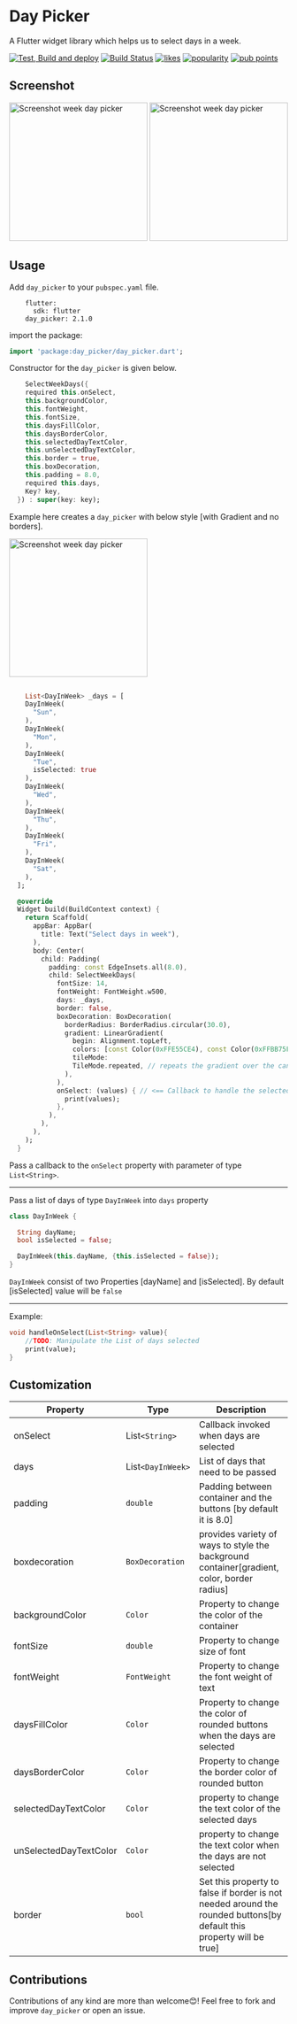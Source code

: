# Day Picker

A Flutter widget library which helps us to select days in a week.

[![Test, Build and deploy](https://github.com/shan-shaji/day_picker/actions/workflows/main.yaml/badge.svg)](https://github.com/shan-shaji/day_picker/actions/workflows/main.yaml)
[![Build Status](https://app.bitrise.io/app/013db1e886b74200/status.svg?token=_0SuAtQgrBJ6mbmaQ6_7YA&branch=master)](https://app.bitrise.io/app/013db1e886b74200)
[![likes](https://badges.bar/day_picker/likes)](https://pub.dev/packages/day_picker)
[![popularity](https://badges.bar/day_picker/popularity)](https://pub.dev/packages/day_picker/score)
[![pub points](https://badges.bar/day_picker/pub%20points)](https://pub.dev/packages/day_picker/score)
## Screenshot

<p>
<img src="https://raw.githubusercontent.com/shan-shaji/day_picker/master/screenshots/screenshot.jpg" alt="Screenshot week day picker" width="250">
<img src="https://raw.githubusercontent.com/shan-shaji/day_picker/master/screenshots/animate.gif" alt="Screenshot week day picker" width="250">
</p>

## Usage

Add `day_picker` to your `pubspec.yaml` file.

```dependencies:
    flutter:
      sdk: flutter
    day_picker: 2.1.0
```

import the package:

```dart
import 'package:day_picker/day_picker.dart';
```

Constructor for the `day_picker` is given below.

```dart
    SelectWeekDays({
    required this.onSelect,
    this.backgroundColor,
    this.fontWeight,
    this.fontSize,
    this.daysFillColor,
    this.daysBorderColor,
    this.selectedDayTextColor,
    this.unSelectedDayTextColor,
    this.border = true,
    this.boxDecoration,
    this.padding = 8.0,
    required this.days,
    Key? key,
  }) : super(key: key);
```

Example here creates a `day_picker` with below style [with Gradient and no borders].

<img src="https://raw.githubusercontent.com/shan-shaji/day_picker/master/screenshots/screenshot2.jpg" alt="Screenshot week day picker" width="250">

```dart

    List<DayInWeek> _days = [
    DayInWeek(
      "Sun",
    ),
    DayInWeek(
      "Mon",
    ),
    DayInWeek(
      "Tue",
      isSelected: true
    ),
    DayInWeek(
      "Wed",
    ),
    DayInWeek(
      "Thu",
    ),
    DayInWeek(
      "Fri",
    ),
    DayInWeek(
      "Sat",
    ),
  ];

  @override
  Widget build(BuildContext context) {
    return Scaffold(
      appBar: AppBar(
        title: Text("Select days in week"),
      ),
      body: Center(
        child: Padding(
          padding: const EdgeInsets.all(8.0),
          child: SelectWeekDays(
            fontSize: 14,
            fontWeight: FontWeight.w500,
            days: _days,
            border: false,
            boxDecoration: BoxDecoration(
              borderRadius: BorderRadius.circular(30.0),
              gradient: LinearGradient(
                begin: Alignment.topLeft,
                colors: [const Color(0xFFE55CE4), const Color(0xFFBB75FB)],
                tileMode:
                TileMode.repeated, // repeats the gradient over the canvas
              ),
            ),
            onSelect: (values) { // <== Callback to handle the selected days
              print(values);
            },
          ),
        ),
      ),
    );
  }
```

Pass a callback to the `onSelect` property with parameter of type `List<String>`.

---

Pass a list of days of type `DayInWeek` into `days` property

```dart
class DayInWeek {

  String dayName;
  bool isSelected = false;

  DayInWeek(this.dayName, {this.isSelected = false});
}

```

`DayInWeek` consist of two Properties [dayName] and [isSelected].
By default [isSelected] value will be `false`

---

Example:

```dart
void handleOnSelect(List<String> value){
    //TODO: Manipulate the List of days selected
    print(value);
}
```

## Customization

| Property               | Type            | Description                                                                                                          |
| ---------------------- | --------------- | -------------------------------------------------------------------------------------------------------------------- |
| onSelect               | List`<String>`  | Callback invoked when days are selected                                                                              |
| days |   List`<DayInWeek>` | List of days that need to be passed
| padding                | `double`        | Padding between container and the buttons [by default it is 8.0]                                                     |
| boxdecoration          | `BoxDecoration` | provides variety of ways to style the background container[gradient, color, border radius]                           |
| backgroundColor        | `Color`         | Property to change the color of the container                                                                        |
| fontSize               | `double`     | Property to change size of font                                                                     |
| fontWeight             | `FontWeight`    | Property to change the font weight of text                                             |
| daysFillColor          | `Color`         | Property to change the color of rounded buttons when the days are selected                                           |
| daysBorderColor        | `Color`         | Property to change the border color of rounded button                                                                |
| selectedDayTextColor   | `Color`         | property to change the text color of the selected days                                                               |
| unSelectedDayTextColor | `Color`         | property to change the text color when the days are not selected                                                     |
| border                 | `bool`          | Set this property to false if border is not needed around the rounded buttons[by default this property will be true] |

## Contributions

Contributions of any kind are more than welcome😊! Feel free to fork and improve `day_picker` or open an issue.
